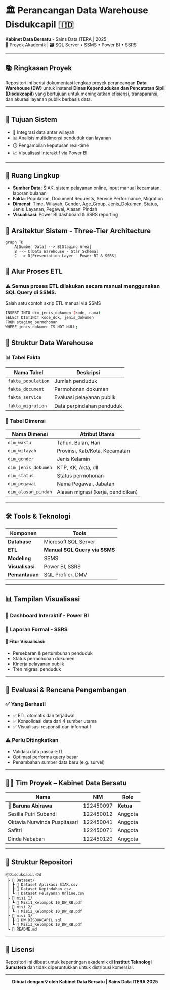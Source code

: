 # 🏛️ Perancangan Data Warehouse Disdukcapil 🇮🇩
**Kabinet Data Bersatu** - Sains Data ITERA | 2025  
📁 Proyek Akademik | 🗃️ SQL Server • SSMS • Power BI • SSRS


---

## 📚 Ringkasan Proyek

Repositori ini berisi dokumentasi lengkap proyek perancangan **Data Warehouse (DW)** untuk instansi **Dinas Kependudukan dan Pencatatan Sipil (Disdukcapil)** yang bertujuan untuk meningkatkan efisiensi, transparansi, dan akurasi layanan publik berbasis data.

---

## 🎯 Tujuan Sistem

- 📌 Integrasi data antar wilayah
- 📊 Analisis multidimensi penduduk dan layanan
- ⏱️ Pengambilan keputusan real-time
- 📈 Visualisasi interaktif via Power BI

---

## 🧩 Ruang Lingkup

- **Sumber Data**: SIAK, sistem pelayanan online, input manual kecamatan, laporan bulanan
- **Fakta**: Population, Document Requests, Service Performance, Migration
- **Dimensi**: Time, Wilayah, Gender, Age_Group, Jenis_Dokumen, Status, Jenis_Layanan, Pegawai, Alasan_Pindah
- **Visualisasi**: Power BI dashboard & SSRS reporting

## 🧱 Arsitektur Sistem - Three-Tier Architecture

```mermaid
graph TD
    A[Sumber Data] --> B[Staging Area]
    B --> C[Data Warehouse - Star Schema]
    C --> D[Presentation Layer - Power BI & SSRS]
```

## 🔄 Alur Proses ETL
###  ⚠️ Semua proses ETL dilakukan secara manual menggunakan SQL Query di SSMS.
Salah satu contoh skrip ETL manual via SSMS
```bash
INSERT INTO dim_jenis_dokumen (kode, nama)
SELECT DISTINCT kode_dok, jenis_dokumen
FROM staging_permohonan
WHERE jenis_dokumen IS NOT NULL;
```

## 📁 Struktur Data Warehouse

### 📊 Tabel Fakta

| Nama Tabel | Deskripsi |
|------------|-----------|
| `fakta_population` | Jumlah penduduk |
| `fakta_document` | Permohonan dokumen |
| `fakta_service` | Evaluasi pelayanan publik |
| `fakta_migration` | Data perpindahan penduduk |

### 🧩 Tabel Dimensi

| Nama Dimensi | Atribut Utama |
|-------------|---------------|
| `dim_waktu` | Tahun, Bulan, Hari |
| `dim_wilayah` | Provinsi, Kab/Kota, Kecamatan |
| `dim_gender` | Jenis Kelamin |
| `dim_jenis_dokumen` | KTP, KK, Akta, dll |
| `dim_status` | Status permohonan |
| `dim_pegawai` | Nama Pegawai, Jabatan |
| `dim_alasan_pindah` | Alasan migrasi (kerja, pendidikan) |

---

## 🛠️ Tools & Teknologi

| Komponen | Tools |
|----------|-------|
| **Database** | Microsoft SQL Server |
| **ETL** | **Manual SQL Query via SSMS** |
| **Modeling** | SSMS |
| **Visualisasi** | Power BI, SSRS |
| **Pemantauan** | SQL Profiler, DMV |

---

## 📊 Tampilan Visualisasi

### 📌 Dashboard Interaktif - Power BI
### 📄 Laporan Formal - SSRS

#### 🧭 Fitur Visualisasi:
- Persebaran & pertumbuhan penduduk
- Status permohonan dokumen  
- Kinerja pelayanan publik
- Tren migrasi penduduk

---

## 🧠 Evaluasi & Rencana Pengembangan

### ✅ Yang Berhasil
- ✅ ETL otomatis dan terjadwal
- ✅ Konsolidasi data dari 4 sumber utama
- ✅ Visualisasi responsif dan informatif

### ⚠️ Perlu Ditingkatkan
- Validasi data pasca-ETL
- Optimasi performa query besar
- Penambahan sumber data baru (e.g. survei)

---

## 👨‍💻 Tim Proyek – Kabinet Data Bersatu

| Nama | NIM | Role |
|------|-----|------|
| 🧠 **Baruna Abirawa** | 122450097 | **Ketua** |
| Sesilia Putri Subandi | 122450012 | Anggota |
| Oktavia Nurwinda Puspitasari | 122450041 | Anggota |
| Safitri | 122450071 | Anggota |
| Dinda Nababan | 122450120 | Anggota |

---

## 📂 Struktur Repositori

```
📦Disdukcapil-DW
 ┣ 📁 Dataset/
 ┃ ┣ 📄 Dataset Aplikasi SIAK.csv
 ┃ ┣ 📄 Dataset Kepindahan.csv
 ┃ ┗ 📄 Dataset Pelayanan Online.csv
 ┣ 📁 misi 1/
 ┃ ┗ 📄 Misi1_Kelompok 10_DW_RB.pdf
 ┣ 📁 misi 2/
 ┃ ┗ 📄 Misi2_Kelompok 10_DW_RB.pdf
 ┣ 📁 misi 3/
 ┃ ┣ 📄 DW_DISDUKCAPIL.sql
 ┃ ┗ 📄 Misi3_Kelompok 10_DW_RB.pdf
 ┗ 📄 README.md
```

---

## 📃 Lisensi

Repositori ini dibuat untuk kepentingan akademik di **Institut Teknologi Sumatera** dan tidak diperuntukkan untuk distribusi komersial.

---

<div align="center">

**Dibuat dengan 💡 oleh Kabinet Data Bersatu | Sains Data ITERA 2025**

</div>
